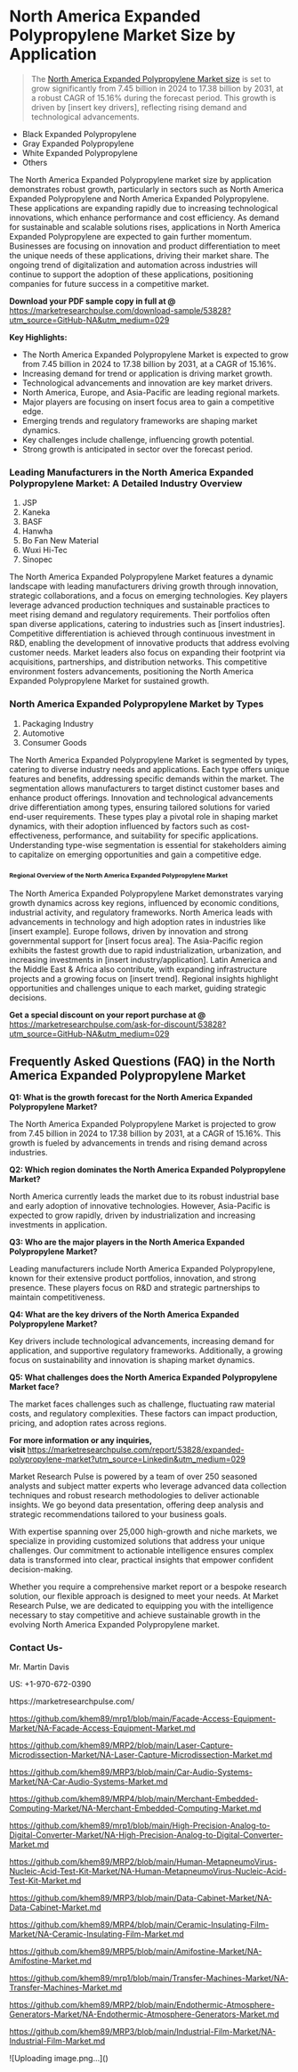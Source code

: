 <h1>North America Expanded Polypropylene Market&nbsp;Size by Application</h1><blockquote><p>The <a href="https://marketresearchpulse.com/download-sample/53828?utm_source=GitHub-NA&amp;utm_medium=029">North America Expanded Polypropylene Market size</a> is set to grow significantly from 7.45 billion in 2024 to 17.38 billion by 2031, at a robust CAGR of 15.16% during the forecast period. This growth is driven by [insert key drivers], reflecting rising demand and technological advancements.</p></blockquote><ul><li>Black Expanded Polypropylene<li> Gray Expanded Polypropylene<li> White Expanded Polypropylene<li> Others</li></ul><p>The North America Expanded Polypropylene market size by application demonstrates robust growth, particularly in sectors such as North America Expanded Polypropylene and North America Expanded Polypropylene. These applications are expanding rapidly due to increasing technological innovations, which enhance performance and cost efficiency. As demand for sustainable and scalable solutions rises, applications in North America Expanded Polypropylene are expected to gain further momentum. Businesses are focusing on innovation and product differentiation to meet the unique needs of these applications, driving their market share. The ongoing trend of digitalization and automation across industries will continue to support the adoption of these applications, positioning companies for future success in a competitive market.</p><p><strong>Download your PDF sample copy in full at @ </strong><a href="https://marketresearchpulse.com/download-sample/53828?utm_source=GitHub-NA&amp;utm_medium=029">https://marketresearchpulse.com/download-sample/53828?utm_source=GitHub-NA&amp;utm_medium=029</a></p><p><strong>Key Highlights: </strong></p><ul><li>The North America Expanded Polypropylene Market is expected to grow from 7.45 billion in 2024 to 17.38 billion by 2031, at a CAGR of 15.16%.</li><li>Increasing demand for trend or application is driving market growth.</li><li>Technological advancements and innovation are key market drivers.</li><li>North America, Europe, and Asia-Pacific are leading regional markets.</li><li>Major players are focusing on insert focus area to gain a competitive edge.</li><li>Emerging trends and regulatory frameworks are shaping market dynamics.</li><li>Key challenges include challenge, influencing growth potential.</li><li>Strong growth is anticipated in sector over the forecast period.</li></ul><h3>Leading Manufacturers in the North America Expanded Polypropylene Market: A Detailed Industry Overview</h3><ol><li>JSP</li><li>Kaneka</li><li>BASF</li><li>Hanwha</li><li>Bo Fan New Material</li><li>Wuxi Hi-Tec</li><li>Sinopec</li></ol><div class="flex max-w-full flex-col flex-grow"><div class="min-h-8 text-message flex w-full flex-col items-end gap-2 whitespace-normal break-words [.text-message+&amp;]:mt-5" dir="auto" data-message-author-role="assistant" data-message-id="fd8432e4-4910-450d-b182-61b7bfb0a01f" data-message-model-slug="gpt-4o"><div class="flex w-full flex-col gap-1 empty:hidden first:pt-[3px]"><div class="markdown prose w-full break-words dark:prose-invert light"><p>The North America Expanded Polypropylene Market features a dynamic landscape with leading manufacturers driving growth through innovation, strategic collaborations, and a focus on emerging technologies. Key players leverage advanced production techniques and sustainable practices to meet rising demand and regulatory requirements. Their portfolios often span diverse applications, catering to industries such as [insert industries]. Competitive differentiation is achieved through continuous investment in R&amp;D, enabling the development of innovative products that address evolving customer needs. Market leaders also focus on expanding their footprint via acquisitions, partnerships, and distribution networks. This competitive environment fosters advancements, positioning the North America Expanded Polypropylene Market for sustained growth.</p></div></div></div></div><h3>North America Expanded Polypropylene Market by Types</h3><ol><li>Packaging Industry<li> Automotive<li> Consumer Goods</li></ol><div class="flex max-w-full flex-col flex-grow"><div class="min-h-8 text-message flex w-full flex-col items-end gap-2 whitespace-normal break-words [.text-message+&amp;]:mt-5" dir="auto" data-message-author-role="assistant" data-message-id="084470be-0bb7-4664-bddf-5156b4f41249" data-message-model-slug="gpt-4o-mini"><div class="flex w-full flex-col gap-1 empty:hidden first:pt-[3px]"><div class="markdown prose w-full break-words dark:prose-invert light"><p>The North America Expanded Polypropylene Market is segmented by types, catering to diverse industry needs and applications. Each type offers unique features and benefits, addressing specific demands within the market. The segmentation allows manufacturers to target distinct customer bases and enhance product offerings. Innovation and technological advancements drive differentiation among types, ensuring tailored solutions for varied end-user requirements. These types play a pivotal role in shaping market dynamics, with their adoption influenced by factors such as cost-effectiveness, performance, and suitability for specific applications. Understanding type-wise segmentation is essential for stakeholders aiming to capitalize on emerging opportunities and gain a competitive edge.</p></div></div></div></div><h3><span style="font-size: 11px;">Regional Overview of the North America Expanded Polypropylene Market</span></h3><div class="flex max-w-full flex-col flex-grow"><div class="min-h-8 text-message flex w-full flex-col items-end gap-2 whitespace-normal break-words [.text-message+&amp;]:mt-5" dir="auto" data-message-author-role="assistant" data-message-id="e9038762-ce64-4e30-91c9-9bd413514231" data-message-model-slug="gpt-4o-mini"><div class="flex w-full flex-col gap-1 empty:hidden first:pt-[3px]"><div class="markdown prose w-full break-words dark:prose-invert light"><p>The North America Expanded Polypropylene Market demonstrates varying growth dynamics across key regions, influenced by economic conditions, industrial activity, and regulatory frameworks. North America leads with advancements in technology and high adoption rates in industries like [insert example]. Europe follows, driven by innovation and strong governmental support for [insert focus area]. The Asia-Pacific region exhibits the fastest growth due to rapid industrialization, urbanization, and increasing investments in [insert industry/application]. Latin America and the Middle East &amp; Africa also contribute, with expanding infrastructure projects and a growing focus on [insert trend]. Regional insights highlight opportunities and challenges unique to each market, guiding strategic decisions.</p></div></div></div></div><p><strong>Get a special discount on your report purchase at @ </strong><a href="https://marketresearchpulse.com/ask-for-discount/53828?utm_source=GitHub-NA&amp;utm_medium=029">https://marketresearchpulse.com/ask-for-discount/53828?utm_source=GitHub-NA&amp;utm_medium=029</a></p><h2>Frequently Asked Questions (FAQ) in the North America Expanded Polypropylene Market</h2><p><strong>Q1: What is the growth forecast for the North America Expanded Polypropylene Market?</strong></p><p>The North America Expanded Polypropylene Market is projected to grow from 7.45 billion in 2024 to 17.38 billion by 2031, at a CAGR of 15.16%. This growth is fueled by advancements in trends and rising demand across industries.</p><p><strong>Q2: Which region dominates the North America Expanded Polypropylene Market?</strong></p><p>North America currently leads the market due to its robust industrial base and early adoption of innovative technologies. However, Asia-Pacific is expected to grow rapidly, driven by industrialization and increasing investments in application.</p><p><strong>Q3: Who are the major players in the North America Expanded Polypropylene Market?</strong></p><p>Leading manufacturers include North America Expanded Polypropylene, known for their extensive product portfolios, innovation, and strong presence. These players focus on R&amp;D and strategic partnerships to maintain competitiveness.</p><p><strong>Q4: What are the key drivers of the North America Expanded Polypropylene Market?</strong></p><p>Key drivers include technological advancements, increasing demand for application, and supportive regulatory frameworks. Additionally, a growing focus on sustainability and innovation is shaping market dynamics.</p><p><strong>Q5: What challenges does the North America Expanded Polypropylene Market face?</strong></p><p>The market faces challenges such as challenge, fluctuating raw material costs, and regulatory complexities. These factors can impact production, pricing, and adoption rates across regions.</p><p><strong>For more information or any inquiries, visit&nbsp;</strong><a href="https://marketresearchpulse.com/report/53828/expanded-polypropylene-market?utm_source=Linkedin&utm_medium=029">https://marketresearchpulse.com/report/53828/expanded-polypropylene-market?utm_source=Linkedin&utm_medium=029</a></p><p>Market Research Pulse is powered by a team of over 250 seasoned analysts and subject matter experts who leverage advanced data collection techniques and robust research methodologies to deliver actionable insights. We go beyond data presentation, offering deep analysis and strategic recommendations tailored to your business goals.</p><p>With expertise spanning over 25,000 high-growth and niche markets, we specialize in providing customized solutions that address your unique challenges. Our commitment to actionable intelligence ensures complex data is transformed into clear, practical insights that empower confident decision-making.</p><p>Whether you require a comprehensive market report or a bespoke research solution, our flexible approach is designed to meet your needs. At Market Research Pulse, we are dedicated to equipping you with the intelligence necessary to stay competitive and achieve sustainable growth in the evolving North America Expanded Polypropylene market.</p><h3><strong>Contact Us-</strong></h3><p>Mr. Martin Davis</p><p>US: +1-970-672-0390</p><p>https://marketresearchpulse.com/</p><p><a href="https://github.com/khem89/mrp1/blob/main/Facade-Access-Equipment-Market/NA-Facade-Access-Equipment-Market.md">https://github.com/khem89/mrp1/blob/main/Facade-Access-Equipment-Market/NA-Facade-Access-Equipment-Market.md</a></p><p><a href="https://github.com/khem89/MRP2/blob/main/Laser-Capture-Microdissection-Market/NA-Laser-Capture-Microdissection-Market.md">https://github.com/khem89/MRP2/blob/main/Laser-Capture-Microdissection-Market/NA-Laser-Capture-Microdissection-Market.md</a></p><p><a href="https://github.com/khem89/MRP3/blob/main/Car-Audio-Systems-Market/NA-Car-Audio-Systems-Market.md">https://github.com/khem89/MRP3/blob/main/Car-Audio-Systems-Market/NA-Car-Audio-Systems-Market.md</a></p><p><a href="https://github.com/khem89/MRP4/blob/main/Merchant-Embedded-Computing-Market/NA-Merchant-Embedded-Computing-Market.md">https://github.com/khem89/MRP4/blob/main/Merchant-Embedded-Computing-Market/NA-Merchant-Embedded-Computing-Market.md</a></p><p><a href="https://github.com/khem89/mrp1/blob/main/High-Precision-Analog-to-Digital-Converter-Market/NA-High-Precision-Analog-to-Digital-Converter-Market.md">https://github.com/khem89/mrp1/blob/main/High-Precision-Analog-to-Digital-Converter-Market/NA-High-Precision-Analog-to-Digital-Converter-Market.md</a></p><p><a href="https://github.com/khem89/MRP2/blob/main/Human-MetapneumoVirus-Nucleic-Acid-Test-Kit-Market/NA-Human-MetapneumoVirus-Nucleic-Acid-Test-Kit-Market.md">https://github.com/khem89/MRP2/blob/main/Human-MetapneumoVirus-Nucleic-Acid-Test-Kit-Market/NA-Human-MetapneumoVirus-Nucleic-Acid-Test-Kit-Market.md</a></p><p><a href="https://github.com/khem89/MRP3/blob/main/Data-Cabinet-Market/NA-Data-Cabinet-Market.md">https://github.com/khem89/MRP3/blob/main/Data-Cabinet-Market/NA-Data-Cabinet-Market.md</a></p><p><a href="https://github.com/khem89/MRP4/blob/main/Ceramic-Insulating-Film-Market/NA-Ceramic-Insulating-Film-Market.md">https://github.com/khem89/MRP4/blob/main/Ceramic-Insulating-Film-Market/NA-Ceramic-Insulating-Film-Market.md</a></p><p><a href="https://github.com/khem89/MRP5/blob/main/Amifostine-Market/NA-Amifostine-Market.md">https://github.com/khem89/MRP5/blob/main/Amifostine-Market/NA-Amifostine-Market.md</a></p><p><a href="https://github.com/khem89/mrp1/blob/main/Transfer-Machines-Market/NA-Transfer-Machines-Market.md">https://github.com/khem89/mrp1/blob/main/Transfer-Machines-Market/NA-Transfer-Machines-Market.md</a></p><p><a href="https://github.com/khem89/MRP2/blob/main/Endothermic-Atmosphere-Generators-Market/NA-Endothermic-Atmosphere-Generators-Market.md">https://github.com/khem89/MRP2/blob/main/Endothermic-Atmosphere-Generators-Market/NA-Endothermic-Atmosphere-Generators-Market.md</a></p><p><a href="https://github.com/khem89/MRP3/blob/main/Industrial-Film-Market/NA-Industrial-Film-Market.md">https://github.com/khem89/MRP3/blob/main/Industrial-Film-Market/NA-Industrial-Film-Market.md</a></p>
![Uploading image.png…]()
